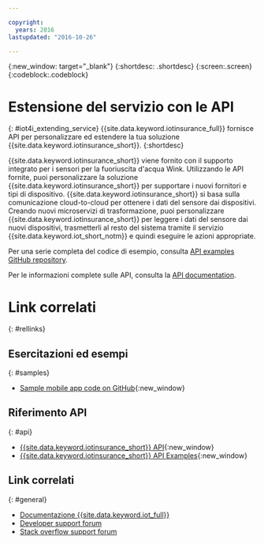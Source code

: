 ```yaml
---

copyright:
  years: 2016
lastupdated: "2016-10-26"

---
```




{:new_window: target="\_blank"}
{:shortdesc: .shortdesc}
{:screen:.screen}
{:codeblock:.codeblock}


# Estensione del servizio con le API
{: #iot4i_extending_service}
{{site.data.keyword.iotinsurance_full}} fornisce API per personalizzare ed estendere la tua soluzione {{site.data.keyword.iotinsurance_short}}.
{:shortdesc}

{{site.data.keyword.iotinsurance_short}} viene fornito con il supporto integrato per i sensori per la fuoriuscita d'acqua Wink. Utilizzando le API fornite, puoi personalizzare la soluzione {{site.data.keyword.iotinsurance_short}} per supportare i nuovi fornitori e tipi di dispositivo. {{site.data.keyword.iotinsurance_short}} si basa sulla comunicazione cloud-to-cloud per ottenere i dati del sensore dai dispositivi. Creando nuovi microservizi di trasformazione, puoi personalizzare {{site.data.keyword.iotinsurance_short}} per leggere i dati del sensore dai nuovi dispositivi, trasmetterli al resto del sistema tramite il servizio {{site.data.keyword.iot_short_notm}} e quindi eseguire le azioni appropriate.

Per una serie completa del codice di esempio, consulta [API examples GitHub repository](https://github.com/IBM-Bluemix/iot4i-api-examples-nodejs/#iot-for-insurance-api-examples).

Per le informazioni complete sulle API, consulta la [API documentation](https://iot4i-api-docs.mybluemix.net/).


# Link correlati
{: #rellinks}

## Esercitazioni ed esempi
{: #samples}
* [Sample mobile app code on GitHub](https://github.com/ibm-watson-iot/ioti-mobile){:new_window}

## Riferimento API
{: #api}
* [{{site.data.keyword.iotinsurance_short}} API](https://iot4i-api-docs.mybluemix.net/){:new_window}
* [{{site.data.keyword.iotinsurance_short}} API Examples](https://github.com/IBM-Bluemix/iot4i-api-examples-nodejs/#iot-for-insurance-api-examples){:new_window}

## Link correlati
{: #general}
* [Documentazione {{site.data.keyword.iot_full}}](https://console.ng.bluemix.net/docs/services/IoT/index.html)
* [Developer support forum](https://developer.ibm.com/answers/search.html?f=&type=question&redirect=search%2Fsearch&sort=relevance&q=%2B[iot]%20%2B[bluemix])
* [Stack overflow support forum](http://stackoverflow.com/questions/tagged/ibm-bluemix)

